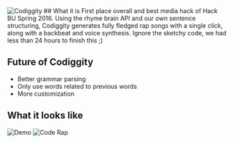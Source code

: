 <img src = "https://i.imgur.com/0v1j63M.png" alt = "Codiggity" />
## What it is
First place overall and best media hack of Hack BU Spring 2016. Using the rhyme brain API and our own sentence structuring, Codiggity generates fully fledged rap songs with a single click, along with a backbeat and voice synthesis. Ignore the sketchy code, we had less than 24 hours to finish this ;)

## Future of Codiggity
<ul>
<li>Better grammar parsing</li>
<li>Only use words related to previous words</li>
<li>More customization</li>
</ul>

## What it looks like
<img src = "https://i.imgur.com/p6bjiaM.png" alt = "Demo" />
<img src = "https://i.imgur.com/uuBxRSE.png" alt = "Code Rap" />
